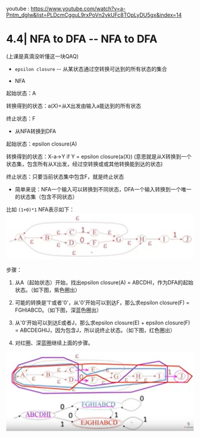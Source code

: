 youtube : https://www.youtube.com/watch?v=a-Pntm_dgIw&list=PLDcmCgguL9rxPoVn2ykUFc8TOpLyDU5gx&index=14

# 4.4| NFA to DFA -- NFA to DFA

(上课是真滴没听懂这一块QAQ)

* `epsilon closure` -- 从某状态通过空转换可达到的所有状态的集合

* NFA

起始状态：A

转换得到的状态：a(X)=从X出发由输入a能达到的所有状态

终止状态：F

* 从NFA转换到DFA

起始状态：epsilon closure(A)

转换得到的状态：X-a->Y if Y = epsilon closure(a(X)) (意思就是从X转换到一个状态集，包含所有从X出发，经过空转换或或其他转换能到达的状态)

终止状态：只要当前状态集中包含F，就是终止状态

* 简单来说：NFA一个输入可以转换到不同状态，DFA一个输入转换到一个唯一的状态集（包含不同状态）

比如 `(1+0)*1` NFA表示如下：
![avatar](15.png)

步骤：
1. 从A（起始状态）开始，找出epsilon closure(A) = ABCDHI，作为DFA的起始状态。（如下图，紫色圈出）

2. 可能的转换是'1'或者'0'，从'0'开始可以到达F，那么求epsilon closure(F) = FGHIABCD。（如下图，深蓝色圈出）

3. 从'0'开始可以到达E或者J，那么求epsilon closure(E) + epsilon closure(F) = ABCDEGHIJ，因为包含J，所以说终止状态。（如下图，红色圈出）

4. 对红圈、深蓝圈继续上面的步骤。

![avatar](16.png)
